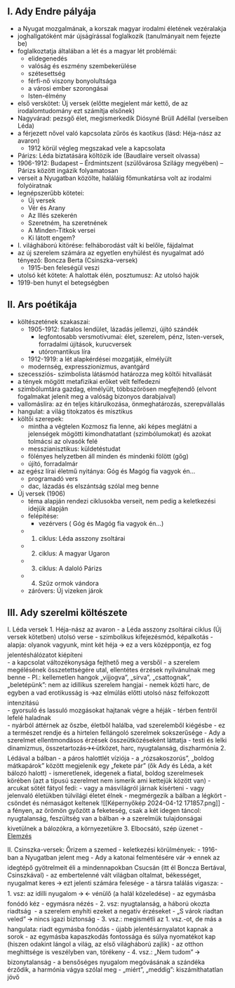 ## I. Ady Endre pályája

- a Nyugat mozgalmának, a korszak magyar irodalmi életének vezéralakja
- joghallgatóként már újságírással foglalkozik (tanulmányait nem fejezte be)
- foglalkoztatja általában a lét és a magyar lét problémái:
	- elidegenedés
	- valóság és eszmény szembekerülése    
	- szétesettség    
	- férfi-nő viszony bonyolultsága
	- a városi ember szorongásai
	- Isten-élmény
- első verskötet: Új versek (előtte megjelent már kettő, de az irodalomtudomány ezt számítja elsőnek)
- Nagyvárad: pezsgő élet, megismerkedik Diósyné Brüll Adéllal (verseiben Léda)
- a férjezett nővel való kapcsolata zűrös és kaotikus (lásd: Héja-nász az avaron)
	- 1912 körül végleg megszakad vele a kapcsolata
- Párizs: Léda biztatására költözik ide (Baudlaire verseit olvassa)
- 1906-1912: Budapest – Érdmintszent (szülővárosa Szilágy megyében) – Párizs között ingázik folyamatosan
- verseit a Nyugatban közölte, haláláig főmunkatársa volt az irodalmi folyóiratnak
- legnépszerűbb kötetei:
	- Új versek
	- Vér és Arany
	- Az Illés szekerén
	- Szeretném, ha szeretnének
	- A Minden-Titkok versei
	- Ki látott engem?
- I. világháború kitörése: felháborodást vált ki belőle, fájdalmat    
- az új szerelem számára az egyetlen enyhülést és nyugalmat adó tényező: Boncza Berta (Csinszka-versek)
	- 1915-ben feleségül veszi
- utolsó két kötete: A halottak élén, posztumusz: Az utolsó hajók    
- 1919-ben hunyt el betegségben
## II. Ars poétikája

- költészetének szakaszai:
	- 1905-1912: fiatalos lendület, lázadás jellemzi, újító szándék
		- legfontosabb versmotívumai: élet, szerelem, pénz, Isten-versek, forradalmi újítások, kurucversek    
		- utóromantikus líra
	- 1912-1919: a lét alapkérdései mozgatják, elmélyült
	- modernség, expresszionizmus, avantgárd
- szecessziós- szimbolista látásmód határozza meg költői hitvallását
- a tények mögött metafizikai erőket vélt felfedezni
- szimbólumtára gazdag, elmélyült, többszörösen megfejtendő (elvont fogalmakat jelenít meg a valóság bizonyos darabjaival)
- vallomáslíra: az én teljes kitárulkozása, önmeghatározás, szerepvállalás 
- hangulat: a világ titokzatos és misztikus    
- költői szerepek: 
	- mintha a végtelen Kozmosz fia lenne, aki képes meglátni a jelenségek mögötti kimondhatatlant (szimbólumokat) és azokat tolmácsi az olvasók felé
	- messzianisztikus: küldetéstudat
	- fölényes helyzetben áll minden és mindenki fölött (gőg)
	- újító, forradalmár
- az egész lírai életmű nyitánya: Góg és Magóg fia vagyok én…
	- programadó vers
	- dac, lázadás és elszántság szólal meg benne
- Új versek (1906)
	- téma alapján rendezi ciklusokba verseit, nem pedig a keletkezési idejük alapján
	- felépítése:
		- vezérvers ( Góg és Magóg fia vagyok én…)
	- 1. ciklus: Léda asszony zsoltárai
	- 2. ciklus: A magyar Ugaron    
	- 3. ciklus: A daloló Párizs    
	- 4. Szűz ormok vándora    
	- záróvers: Új vizeken járok
## III. Ady szerelmi költészete

I. Léda versek
	1. Héja-nász az avaron
		- a Léda asszony zsoltárai ciklus (Új versek kötetben) utolsó verse
		- szimbolikus kifejezésmód, képalkotás
			- alapja: olyanok vagyunk, mint két héja 🡪 ez a vers középpontja, ez fog jelentéshálózatot kiépíteni    
			- a kapcsolat változékonysága fejthető meg a versből
			- a szerelem megélésének összetettségére utal, ellentétes érzések nyilvánulnak meg benne
				- Pl.: kellemetlen hangok „vijjogva”, „sírva”, „csattognak”, „beletépünk”: nem az idillikus szerelem hangjai
			- nemek közti harc, de egyben a vad erotikusság is 🡪az elmúlás előtti utolsó nász felfokozott intenzitású    
			- gyorsuló és lassuló mozgásokat hajtanak végre a héják
			- térben fentről lefelé haladnak    
		- nyárból áttérnek az őszbe, életből halálba, vad szerelemből kiégésbe
			- ez a természet rendje és a hirtelen fellángoló szerelmek sokszerűsége
		- Ady a szerelmet ellentmondásos érzések összeütközéseként láttatja
			- testi és lelki dinamizmus, összetartozás🡪🡨ütközet, harc, nyugtalanság, diszharmónia
	2. Lédával a bálban
		- a páros halottlét víziója
		- a „rózsakoszorús”, „boldog mátkapárok” között megjelenik egy „fekete pár” (ők Ady és Léda, a két bálozó halott)
		- ismeretlenek, idegenek a fiatal, boldog szerelmesek körében (azt a típusú szerelmet nem ismerik ami kettejük között van)
		- arcukat sötét fátyol fedi:
			- vagy a másvilágról járnak kísérteni
			- vagy jelenvaló életükben túlvilági életet élnek
	- megmérgezik a bálban a légkört
		- csöndet és némaságot keltenek
		![[Képernyőkép 2024-04-12 171857.png]]
	- a fényen, az örömön győzött a feketeség, csak a két idegen táncol: nyugtalanság, feszültség van a bálban 🡪 a szerelmük tulajdonságai kivetülnek a bálozókra, a környezetükre
	3. Elbocsátó, szép üzenet - [Elemzés](https://blog.verselemzes.hu/jegyzet/ady-endre-elbocsato-szep-uzenet-elemzes/5/)

II. Csinszka-versek: Őrizem a szemed
	- keletkezési körülmények:
		- 1916-ban a Nyugatban jelent meg
		- Ady a katonai felmentésére vár 🡪 ennek az idegtépő gyötrelmeit éli a mindennapokban Csucsán (itt él Boncza Bertával, Csinszkával)
		- az embertelenné vált világban oltalmat, békességet, nyugalmat keres 🡪 ezt jelenti számára felesége
	- a társra találás vigasza:
		- 1. vsz: az idilli nyugalom 🡪 🡨 vénülő (a halál közeledése)
			- az egymásba fonódó kéz
			- egymásra nézés
		- 2. vsz: nyugtalanság, a háború okozta riadtság 
			- a szerelem enyhíti ezeket a negatív érzéseket
				- „S várok riadtan veled” 🡪 nincs igazi biztonság
		- 3. vsz.: megismétli az 1. vsz.-ot, de más a hangulata: riadt egymásba fonódás
			- újabb jelentésárnyalatot kapnak a sorok
			- az egymásba kapaszkodás fontossága és súlya nyomatékot kap (hiszen odakint lángol a világ, az első világháború zajlik)
			- az otthon meghittsége is veszélyben van, törékeny
		- 4. vsz.: „Nem tudom” 🡪 bizonytalanság
			- a bensőséges nyugalom megóvásának a szándéka érződik, a harmónia vágya szólal meg
			- „miért”, „meddig”: kiszámíthatatlan jövő
